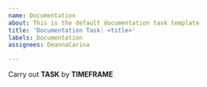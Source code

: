 ```yaml
---
name: Documentation
about: This is the default documentation task template
title: 'Documentation Task: <title>'
labels: Documentation
assignees: DeannaCarina

---
```


Carry out **TASK** by **TIMEFRAME**
